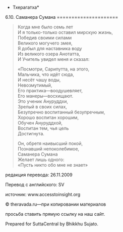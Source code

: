 * Тхерагатха*

6\.10\. Саманера Сумана
\=\=\=\=\=\=\=\=\=\=\=\=\=\=\=\=\=\=\=\=\=

> Когда мне было семь лет  
> И я только\-только оставил мирскую жизнь,  
> Победив своими силами  
> Великого могучего змея,  
> Я добыл для наставника воду  
> Из великого озера Анотатта,  
> И Учитель увидел меня и сказал:
>
> «Посмотри, Сарипутта, на этого,  
> Мальчика, что идёт сюда,  
> И несёт чашу воды,  
> Невозмутимый,  
> Его практика—воодушевляет,  
> Его манеры—восхищают\.  
> Это ученик Ануруддхи,  
> Зрелый в своих силах,  
> Безупречно воспитанный безупречным,  
> Хорошо воспитан хорошим,  
> Обучен Ануруддхой,  
> Воспитан тем, чья цель  
> Достигнута\.
>
> Он, обретя наивысший покой,  
> Познавший непоколебимое,  
> Саманера Сумана  
> Желает лишь одного:  
> «Пусть никто обо мне не знает»

редакция перевода: 26\.11\.2009

Перевод с английского: SV

источник: www\.accesstoinsight\.org

© theravada\.ru—при копировании материалов

просьба ставить прямую ссылку на наш сайт\.

Prepared for SuttaCentral by Bhikkhu Sujato\.